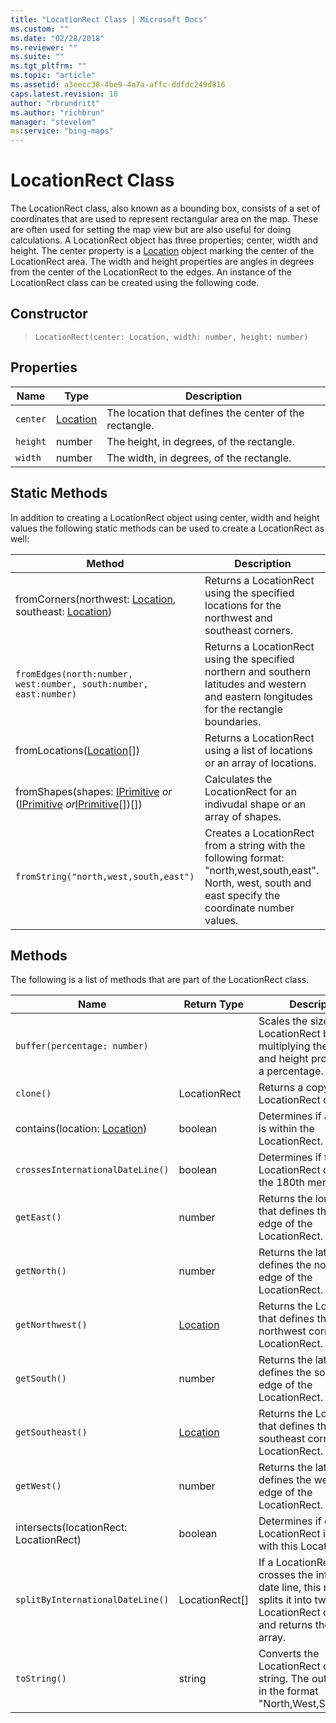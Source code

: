 ```yaml
---
title: "LocationRect Class | Microsoft Docs"
ms.custom: ""
ms.date: "02/28/2018"
ms.reviewer: ""
ms.suite: ""
ms.tgt_pltfrm: ""
ms.topic: "article"
ms.assetid: a3eecc38-4be9-4a7a-affc-ddfdc249d816
caps.latest.revision: 10
author: "rbrundritt"
ms.author: "richbrun"
manager: "stevelom"
ms:service: "bing-maps"
---
```

# LocationRect Class
The LocationRect class, also known as a bounding box, consists of a set of coordinates that are used to represent rectangular area on the map. These are often used for setting the map view but are also useful for doing calculations. A LocationRect object has three properties; center, width and height. The center property is a [Location](../v8-web-control/location-class.md) object marking the center of the LocationRect area. The width and height properties are angles in degrees from the center of the LocationRect to the edges. An instance of the LocationRect class can be created using the following code. 

## Constructor

> `LocationRect(center: Location, width: number, height: number)`

## Properties

Name          | Type         | Description
------------- | ------------ | --------------------
`center`      | [Location](../v8-web-control/location-class.md)     | The location that defines the center of the rectangle.
`height`      | number       | The height, in degrees, of the rectangle.
`width`       | number       | The width, in degrees, of the rectangle.

## Static Methods

In addition to creating a LocationRect object using center, width and height values the following static methods can be used to create a LocationRect as well:

Method                                                              | Description
------------------------------------------------------------------- | ----------------------
fromCorners(northwest: [Location](../v8-web-control/location-class.md), southeast: [Location](../v8-web-control/location-class.md))             | Returns a LocationRect using the specified locations for the northwest and southeast corners.
`fromEdges(north:number, west:number, south:number, east:number)`   | Returns a LocationRect using the specified northern and southern latitudes and western and eastern longitudes for the rectangle boundaries.
fromLocations([Location](../v8-web-control/location-class.md)\[\])                                         | Returns a LocationRect using a list of locations or an array of locations.
fromShapes(shapes: [IPrimitive](../v8-web-control/iprimitive-class.md) _or_ ([IPrimitive](../v8-web-control/iprimitive-class.md) _or_[IPrimitive](../v8-web-control/iprimitive-class.md)\[\])\[\]) | Calculates the LocationRect for an indivudal shape or an array of shapes.
`fromString("north,west,south,east")`                               | Creates a LocationRect from a string with the following format: "north,west,south,east". North, west, south and east specify the coordinate number values.

## Methods

The following is a list of methods that are part of the LocationRect class.

Name                                 | Return Type          | Description
------------------------------------ | -------------------- | ----------------------------
`buffer(percentage: number)`         |                      | Scales the size of a LocationRect by multiplying the width and height properties by a percentage.
`clone()`                            | LocationRect         | Returns a copy of the LocationRect object.
contains(location: [Location](../v8-web-control/location-class.md))                         | boolean              | Determines if a Location is within the LocationRect.
`crossesInternationalDateLine()`     | boolean              | Determines if the LocationRect crosses the 180th meridian.
`getEast()`                          | number               | Returns the longitude that defines the eastern edge of the LocationRect.
`getNorth()`                         | number               | Returns the latitude that defines the northern edge of the LocationRect.
`getNorthwest()`                     | [Location](../v8-web-control/location-class.md)             | Returns the Location that defines the northwest corner of the LocationRect.
`getSouth()`                         | number               | Returns the latitude that defines the southern edge of the LocationRect.
`getSoutheast()`                     | [Location](../v8-web-control/location-class.md)             | Returns the Location that defines the southeast corner of the LocationRect.
`getWest()`                          | number               | Returns the latitude that defines the western edge of the LocationRect.
intersects(locationRect: LocationRect)                       | boolean              | Determines if one LocationRect intersects with this LocationRect.
`splitByInternationalDateLine()`     | LocationRect[]       | If a LocationRect crosses the international date line, this method splits it into two LocationRect objects and returns them as an array.
`toString()`                         | string               | Converts the LocationRect object to a string. The output will be in the format "North,West,South,East".
